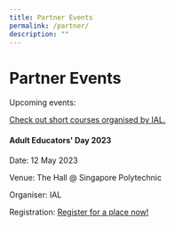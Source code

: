 ```yaml
---
title: Partner Events
permalink: /partner/
description: ""
---
```

# Partner Events

Upcoming events:

[Check out short courses organised by IAL.](https://www.ial.edu.sg/short-courses/)

#### Adult Educators' Day 2023

Date: 12 May 2023

Venue: The Hall @ Singapore Polytechnic

Organiser: IAL

Registration: 
[Register for a place now!](https://www.ial.edu.sg/events/ae-day-2023-lj/)
